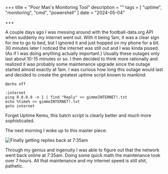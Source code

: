 +++
title = "Poor Man's Monitoring Tool"
description = ""
tags = [
    "uptime", "monitoring", "cmd", "powershell"
]
date = "2024-05-04"

+++

A couple days ago I was messing around with the football-data.org API when suddenly my internet went out. With it being 1am, it was a clear sign for me to go to bed, but I ignored it and just hopped on my phone for a bit. 30 minutes later I noticed the internet was still out and I was kinda pissed. (As if I was doing anything actually important.) Usually these outages only last about 10-15 minutes or so. I then decided to think more rationally and realized it was probably some maintenance upgrade since the outage started almost exactly at 1am. I was curious how long this outage would last and decided to create the greatest uptime script known to mankind:

```
@echo off

:internet
ping 8.8.8.8 -n 1 | find "Reply" >> gimmeINTERNET!.txt
echo %time% >> gimmeINTERNET!.txt
goto internet
```

Forget Uptime Kemu, this batch script is clearly better and much more sophisticated. 

The next morning I woke up to this master piece:

![Finally getting replies back at 7:35am](/poor_man_uptime/uptime.png)

Through my genius and ingenuity I was able to figure out that the network went back online at 7:35am. Doing some quick math the maintenance took over 7 hours. All that maintenance and my internet speed is still shit, pathetic. 